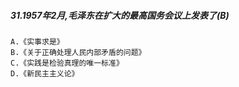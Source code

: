 ##### 31.1957年2月,毛泽东在扩大的最高国务会议上发表了(B)
    A.《实事求是》
    B.《关于正确处理人民内部矛盾的问题》
    C.《实践是检验真理的唯一标准》
    D.《新民主主义论》


